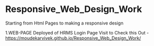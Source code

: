 # Responsive_Web_Design_Work
Starting from Html Pages to making a responsive design


1.WEB-PAGE Deployed of HRMS Login Page Visit to Check this Out - https://moudekarvivek.github.io/Responsive_Web_Design_Work/
